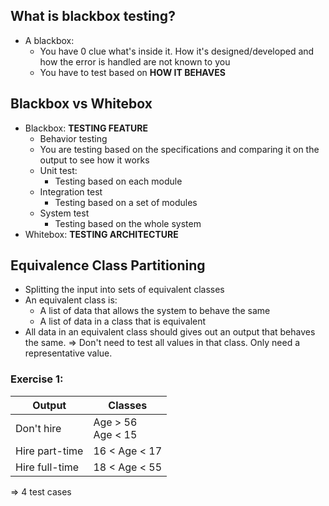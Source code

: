 ## What is blackbox testing?
- A blackbox:
	- You have 0 clue what's inside it. How it's designed/developed and how the error is handled are not known to you
	- You have to test based on **HOW IT BEHAVES**
## Blackbox vs Whitebox
- Blackbox: **TESTING FEATURE**
	- Behavior testing
	- You are testing based on the specifications and comparing it on the output to see how it works
	- Unit test:
		- Testing based on each module
	- Integration test
		- Testing based on a set of modules
	- System test
		- Testing based on the whole system
- Whitebox: **TESTING ARCHITECTURE**
## Equivalence Class Partitioning
- Splitting the input into sets of equivalent classes
- An equivalent class is:
	- A list of data that allows the system to behave the same
	- A list of data in a class that is equivalent
- All data in an equivalent class should gives out an output that behaves the same.
$\Rightarrow$ Don't need to test all values in that class. Only need a representative value.
### Exercise 1:
| Output         | Classes              |
| -------------- | -------------------- |
| Don't hire     | Age > 56<br>Age < 15 |
| Hire part-time | 16 < Age < 17        |
| Hire full-time | 18 < Age < 55        |
$\Rightarrow$ 4 test cases